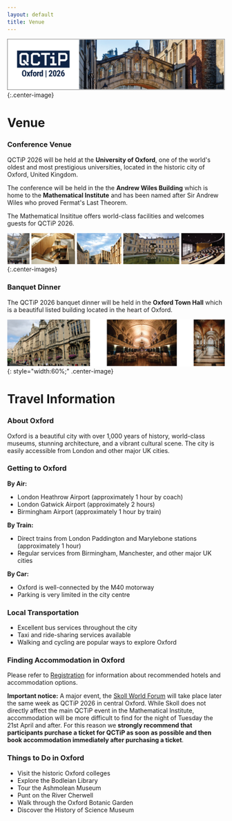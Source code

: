 ```yaml
---
layout: default
title: Venue
---
```


![Oxford Bridge of Sighs](assets/images/cover.png){:.center-image}

# Venue

### Conference Venue

QCTiP 2026 will be held at the **University of Oxford**, one of the world's oldest and most prestigious universities,
located in the historic city of Oxford, United Kingdom.

The conference will be held in the the **Andrew Wiles Building** which is home to the **Mathematical Institute** and has been
named after Sir Andrew Wiles who proved Fermat's Last Theorem.

The Mathematical Insititue offers world-class facilities and welcomes guests for QCTiP 2026.


![Oxford Venue](assets/images/venue2.png){:.center-images}

### Banquet Dinner

The QCTiP 2026 banquet dinner will be held in the **Oxford Town Hall** which is a beautiful listed building located in the heart of Oxford. 

![Oxford Venue](assets/images/venue3.png){: style="width:60%;" .center-image}


# Travel Information

### About Oxford

Oxford is a beautiful city with over 1,000 years of history, world-class museums, stunning architecture, and a vibrant cultural scene. The city is easily accessible from London and other major UK cities.


### Getting to Oxford

**By Air:**
- London Heathrow Airport (approximately 1 hour by coach)
- London Gatwick Airport (approximately 2 hours)
- Birmingham Airport (approximately 1 hour by train)

**By Train:**
- Direct trains from London Paddington and Marylebone stations (approximately 1 hour)
- Regular services from Birmingham, Manchester, and other major UK cities

**By Car:**
- Oxford is well-connected by the M40 motorway
- Parking is very limited in the city centre

### Local Transportation

- Excellent bus services throughout the city
- Taxi and ride-sharing services available
- Walking and cycling are popular ways to explore Oxford

### Finding Accommodation in Oxford

Please refer to [Registration](/registration) for information about recommended hotels and accommodation options.

**Important notice:** A major event, the [Skoll World Forum](https://skoll.org/) will take place later the same week as QCTiP 2026 in central Oxford.
While Skoll does not directly affect the main QCTiP event in the Mathematical Institute, accommodation will be more difficult to find
for the night of Tuesday the 21st April and after. For this reason we **strongly recommend that participants purchase a ticket for QCTiP as soon as possible
and then book accommodation immediately after purchasing a ticket**. 


### Things to Do in Oxford

- Visit the historic Oxford colleges
- Explore the Bodleian Library
- Tour the Ashmolean Museum
- Punt on the River Cherwell
- Walk through the Oxford Botanic Garden
- Discover the History of Science Museum

